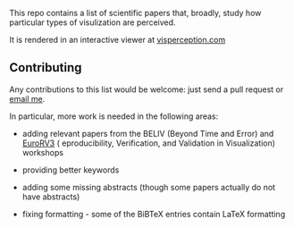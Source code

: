 This repo contains a list of scientific papers that, broadly, study how particular types of visulization are perceived.

It is rendered in an interactive viewer at [visperception.com](http://www.visperception.com/)


## Contributing

Any contributions to this list would be welcome: just send a pull request or [email me](mailto:james@jamesscottbrown.com).

In particular, more work is needed in the following areas:

* adding relevant papers from the BELIV (Beyond Time and Error) and [EuroRV3](http://www.eurorvvv.org/) ( eproducibility, Verification, and Validation in Visualization) workshops

* providing better keywords

* adding some missing abstracts (though some papers actually do not have abstracts)

* fixing formatting - some of the BiBTeX entries contain LaTeX formatting 